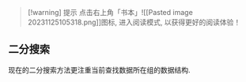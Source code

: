 
>[!warning] 提示
>点击右上角「书本」![[Pasted image 20231125105318.png]]图标, 进入阅读模式, 以获得更好的阅读体验！

## 二分搜索

现在的二分搜索方法更注重当前查找数据所在组的数据结构. 